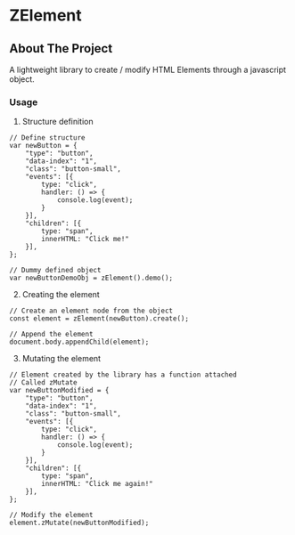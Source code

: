 # ZElement
## About The Project
A lightweight library to create / modify HTML Elements through a javascript object.

### Usage

1. Structure definition
```JS
// Define structure
var newButton = {
    "type": "button",
    "data-index": "1",
    "class": "button-small",
    "events": [{
        type: "click",
        handler: () => {
            console.log(event);
        }
    }],
    "children": [{
        type: "span",
        innerHTML: "Click me!"
    }],
};

// Dummy defined object
var newButtonDemoObj = zElement().demo();
```
2. Creating the element
```JS
// Create an element node from the object
const element = zElement(newButton).create();

// Append the element
document.body.appendChild(element);
```
3. Mutating the element
```JS
// Element created by the library has a function attached
// Called zMutate
var newButtonModified = {
    "type": "button",
    "data-index": "1",
    "class": "button-small",
    "events": [{
        type: "click",
        handler: () => {
            console.log(event);
        }
    }],
    "children": [{
        type: "span",
        innerHTML: "Click me again!"
    }],
};

// Modify the element
element.zMutate(newButtonModified);
```

